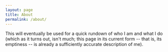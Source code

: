 ```yaml
---
layout: page
title: About
permalink: /about/
---
```


This will eventually be used for a quick rundown of who I am and what I do (which as it turns out, isn't much; this page in its current form -- that is, its emptiness -- is already a sufficiently accurate description of me).
